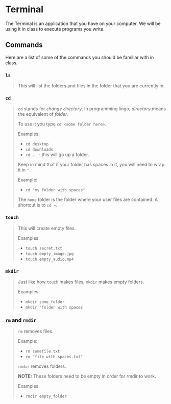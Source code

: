 # Terminal

The Terminal is an application that you have on your computer. We will be using it in class to execute programs you write.

## Commands

Here are a list of some of the commands you should be familiar with in class.

### `ls`
> This will list the folders and files in the folder that you are currently in.

### `cd`
> `cd` stands for *`c`hange `d`irectory*. In programming lingo, *directory* means the equivalent of *folder*. 
> 
> To use it you type `cd <some folder here>`.
> 
> Examples:
> 
> * `cd desktop`
> * `cd downloads`
> * `cd ..` - this will go up a folder.
> 
> Keep in mind that if your folder has spaces in it, you will need to wrap it in `"`.
> 
> Example:
> 
> * `cd "my folder with spaces"`
> 
> 
> The `home` folder is the folder where your user files are contained. A shortcut is to `cd ~`.


### `touch`
> This will create empty files.
>
> Examples:
>
> * `touch secret.txt`
> * `touch empty_image.jpg`
> * `touch empty_audio.mp4`


### `mkdir`
> Just like how `touch` makes files, `mkdir` makes empty folders.
> 
> Examples:
> 
> * `mkdir some_folder`
> * `mkdir "folder with spaces`

### `rm` and `rmdir`
> `rm` removes files.
> 
> Example:
> 
> * `rm somefile.txt`
> * `rm "file with spaces.txt"`
> 
> `rmdir` removes folders.
> 
> **NOTE:** These folders need to be empty in order for rmdir to work.
> 
> Examples:
> 
> * `rmdir empty_folder`
